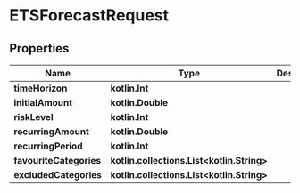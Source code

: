 
# ETSForecastRequest

## Properties
Name | Type | Description | Notes
------------ | ------------- | ------------- | -------------
**timeHorizon** | **kotlin.Int** |  | 
**initialAmount** | **kotlin.Double** |  | 
**riskLevel** | **kotlin.Int** |  | 
**recurringAmount** | **kotlin.Double** |  |  [optional]
**recurringPeriod** | **kotlin.Int** |  |  [optional]
**favouriteCategories** | **kotlin.collections.List&lt;kotlin.String&gt;** |  |  [optional]
**excludedCategories** | **kotlin.collections.List&lt;kotlin.String&gt;** |  |  [optional]



